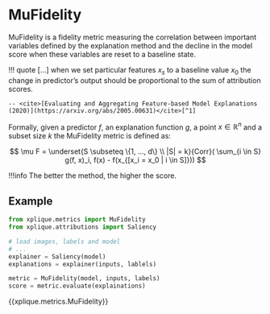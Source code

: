 # MuFidelity

MuFidelity is a fidelity metric measuring the correlation between important variables defined by the explanation method and the decline in the model score when these variables are reset to a baseline state.

!!! quote
    [...]  when we set particular features $x_s$ to a baseline value $x_0$ the change in predictor’s
    output should be proportional to the sum of attribution scores.

    -- <cite>[Evaluating and Aggregating Feature-based Model Explanations (2020)](https://arxiv.org/abs/2005.00631)</cite>[^1]

Formally, given a predictor $f$, an explanation function $g$, a point $x \in \mathbb{R}^n$ and a subset size $k$ the MuFidelity metric is defined as:

$$ \mu F = \underset{S \subseteq \{1, ..., d\} \\ |S| = k}{Corr}( \sum_{i \in S} g(f, x)_i, f(x) - f(x_{[x_i = x_0 | i \in S]})) $$

!!!info
    The better the method, the higher the score.

## Example

```python
from xplique.metrics import MuFidelity
from xplique.attributions import Saliency

# load images, labels and model
# ...
explainer = Saliency(model)
explanations = explainer(inputs, lablels)

metric = MuFidelity(model, inputs, labels)
score = metric.evaluate(explainations)
```

{{xplique.metrics.MuFidelity}}

[^1]:[Evaluating and Aggregating Feature-based Model Explanations (2020)](https://arxiv.org/abs/2005.00631)
